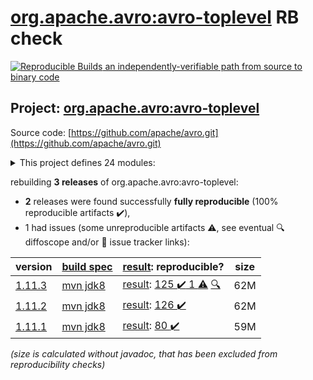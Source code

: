 [org.apache.avro:avro-toplevel](https://central.sonatype.com/artifact/org.apache.avro/avro-toplevel/1.11.3/versions) RB check
=======

[![Reproducible Builds](https://reproducible-builds.org/images/logos/rb.svg) an independently-verifiable path from source to binary code](https://reproducible-builds.org/)

## Project: [org.apache.avro:avro-toplevel](https://central.sonatype.com/artifact/org.apache.avro/avro-toplevel/1.11.3/versions)

Source code: [https://github.com/apache/avro.git](https://github.com/apache/avro.git)

<details><summary>This project defines 24 modules:</summary>

* [org.apache.avro:avro](https://central.sonatype.com/artifact/org.apache.avro/avro/1.11.3)
* [org.apache.avro:avro-android](https://central.sonatype.com/artifact/org.apache.avro/avro-android/1.11.3)
* [org.apache.avro:avro-archetypes-parent](https://central.sonatype.com/artifact/org.apache.avro/avro-archetypes-parent/1.11.3)
* [org.apache.avro:avro-codegen-test](https://central.sonatype.com/artifact/org.apache.avro/avro-codegen-test/1.11.3)
* [org.apache.avro:avro-compiler](https://central.sonatype.com/artifact/org.apache.avro/avro-compiler/1.11.3)
* [org.apache.avro:avro-grpc](https://central.sonatype.com/artifact/org.apache.avro/avro-grpc/1.11.3)
* [org.apache.avro:avro-integration-test](https://central.sonatype.com/artifact/org.apache.avro/avro-integration-test/1.11.3)
* [org.apache.avro:avro-ipc](https://central.sonatype.com/artifact/org.apache.avro/avro-ipc/1.11.3)
* [org.apache.avro:avro-ipc-jetty](https://central.sonatype.com/artifact/org.apache.avro/avro-ipc-jetty/1.11.3)
* [org.apache.avro:avro-ipc-netty](https://central.sonatype.com/artifact/org.apache.avro/avro-ipc-netty/1.11.3)
* [org.apache.avro:avro-mapred](https://central.sonatype.com/artifact/org.apache.avro/avro-mapred/1.11.3)
* [org.apache.avro:avro-maven-plugin](https://central.sonatype.com/artifact/org.apache.avro/avro-maven-plugin/1.11.3)
* [org.apache.avro:avro-parent](https://central.sonatype.com/artifact/org.apache.avro/avro-parent/1.11.3)
* [org.apache.avro:avro-perf](https://central.sonatype.com/artifact/org.apache.avro/avro-perf/1.11.3)
* [org.apache.avro:avro-protobuf](https://central.sonatype.com/artifact/org.apache.avro/avro-protobuf/1.11.3)
* [org.apache.avro:avro-service-archetype](https://central.sonatype.com/artifact/org.apache.avro/avro-service-archetype/1.11.3)
* [org.apache.avro:avro-test-custom-conversions](https://central.sonatype.com/artifact/org.apache.avro/avro-test-custom-conversions/1.11.3)
* [org.apache.avro:avro-thrift](https://central.sonatype.com/artifact/org.apache.avro/avro-thrift/1.11.3)
* [org.apache.avro:avro-tools](https://central.sonatype.com/artifact/org.apache.avro/avro-tools/1.11.3)
* [org.apache.avro:avro-toplevel](https://central.sonatype.com/artifact/org.apache.avro/avro-toplevel/1.11.3)
* [org.apache.avro:trevni-avro](https://central.sonatype.com/artifact/org.apache.avro/trevni-avro/1.11.3)
* [org.apache.avro:trevni-core](https://central.sonatype.com/artifact/org.apache.avro/trevni-core/1.11.3)
* [org.apache.avro:trevni-doc](https://central.sonatype.com/artifact/org.apache.avro/trevni-doc/1.11.3)
* [org.apache.avro:trevni-java](https://central.sonatype.com/artifact/org.apache.avro/trevni-java/1.11.3)
</details>

rebuilding **3 releases** of org.apache.avro:avro-toplevel:
- **2** releases were found successfully **fully reproducible** (100% reproducible artifacts :heavy_check_mark:),
- 1 had issues (some unreproducible artifacts :warning:, see eventual :mag: diffoscope and/or :memo: issue tracker links):

| version | [build spec](/BUILDSPEC.md) | [result](https://reproducible-builds.org/docs/jvm/): reproducible? | size |
| -- | --------- | ------ | -- |
| [1.11.3](https://central.sonatype.com/artifact/org.apache.avro/avro-toplevel/1.11.3/pom) | [mvn jdk8](avro-1.11.3.buildspec) | [result](avro-toplevel-1.11.3.buildinfo): [125 :heavy_check_mark:  1 :warning:](avro-toplevel-1.11.3.buildcompare) [:mag:](avro-toplevel-1.11.3.diffoscope) | 62M |
| [1.11.2](https://central.sonatype.com/artifact/org.apache.avro/avro-toplevel/1.11.2/pom) | [mvn jdk8](avro-1.11.2.buildspec) | [result](avro-toplevel-1.11.2.buildinfo): [126 :heavy_check_mark: ](avro-toplevel-1.11.2.buildcompare) | 62M |
| [1.11.1](https://central.sonatype.com/artifact/org.apache.avro/avro-toplevel/1.11.1/pom) | [mvn jdk8](avro-1.11.1.buildspec) | [result](avro-toplevel-1.11.1.buildinfo): [80 :heavy_check_mark: ](avro-toplevel-1.11.1.buildcompare) | 59M |

<i>(size is calculated without javadoc, that has been excluded from reproducibility checks)</i>
